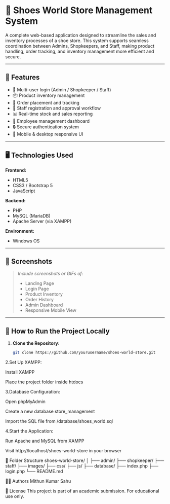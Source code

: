 # 👟 Shoes World Store Management System

A complete web-based application designed to streamline the sales and inventory processes of a shoe store. This system supports seamless coordination between Admins, Shopkeepers, and Staff, making product handling, order tracking, and inventory management more efficient and secure.

---

## 🔧 Features

- 👤 Multi-user login (Admin / Shopkeeper / Staff)
- 📦 Product inventory management
- 🛒 Order placement and tracking
- 📝 Staff registration and approval workflow
- 📊 Real-time stock and sales reporting
- 📄 Employee management dashboard
- 🔒 Secure authentication system
- 📱 Mobile & desktop responsive UI

---

## 🖥️ Technologies Used

**Frontend:**
- HTML5
- CSS3 / Bootstrap 5
- JavaScript

**Backend:**
- PHP
- MySQL (MariaDB)
- Apache Server (via XAMPP)

**Environment:**
- Windows OS

---

## 📸 Screenshots

> *Include screenshots or GIFs of:*
> - Landing Page
> - Login Page
> - Product Inventory
> - Order History
> - Admin Dashboard
> - Responsive Mobile View

---

## 🚀 How to Run the Project Locally

1. **Clone the Repository:**
   ```bash
   git clone https://github.com/yourusername/shoes-world-store.git


2.Set Up XAMPP:

  Install XAMPP

  Place the project folder inside htdocs

3.Database Configuration:

  Open phpMyAdmin

  Create a new database store_management

  Import the SQL file from /database/shoes_world.sql

4.Start the Application:

Run Apache and MySQL from XAMPP

Visit http://localhost/shoes-world-store in your browser

📁 Folder Structure
shoes-world-store/
│
├── admin/
├── shopkeeper/
├── staff/
├── images/
├── css/
├── js/
├── database/
├── index.php
├── login.php
└── README.md

👨‍💻 Authors
Mithun Kumar Sahu

📄 License
This project is part of an academic submission. For educational use only.
